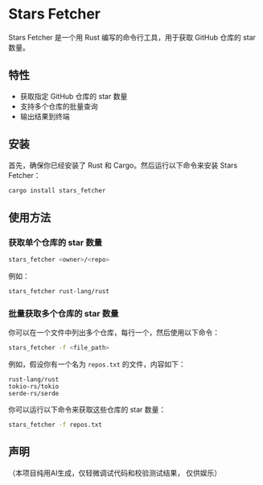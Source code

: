 # Stars Fetcher

Stars Fetcher 是一个用 Rust 编写的命令行工具，用于获取 GitHub 仓库的 star 数量。


## 特性

- 获取指定 GitHub 仓库的 star 数量
- 支持多个仓库的批量查询
- 输出结果到终端

## 安装

首先，确保你已经安装了 Rust 和 Cargo。然后运行以下命令来安装 Stars Fetcher：

```sh
cargo install stars_fetcher
```

## 使用方法

### 获取单个仓库的 star 数量

```sh
stars_fetcher <owner>/<repo>
```

例如：

```sh
stars_fetcher rust-lang/rust
```

### 批量获取多个仓库的 star 数量

你可以在一个文件中列出多个仓库，每行一个，然后使用以下命令：

```sh
stars_fetcher -f <file_path>
```

例如，假设你有一个名为 `repos.txt` 的文件，内容如下：

```
rust-lang/rust
tokio-rs/tokio
serde-rs/serde
```

你可以运行以下命令来获取这些仓库的 star 数量：

```sh
stars_fetcher -f repos.txt
```

## 声明

（本项目纯用AI生成，仅轻微调试代码和校验测试结果， 仅供娱乐）

